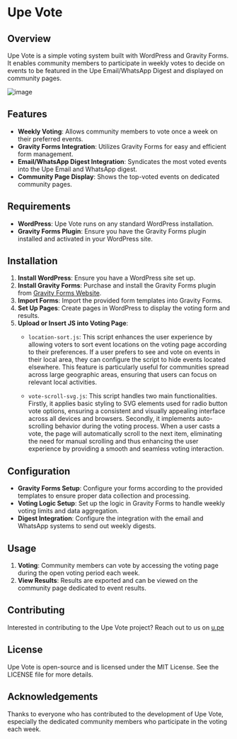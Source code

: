 # Upe Vote

## Overview
Upe Vote is a simple voting system built with WordPress and Gravity Forms. It enables community members to participate in weekly votes to decide on events to be featured in the Upe Email/WhatsApp Digest and displayed on community pages.

![image](https://github.com/0xUpe/vote/assets/168289188/4e163315-ea79-4205-b4d3-8e01df6e748b)


## Features
- **Weekly Voting**: Allows community members to vote once a week on their preferred events.
- **Gravity Forms Integration**: Utilizes Gravity Forms for easy and efficient form management.
- **Email/WhatsApp Digest Integration**: Syndicates the most voted events into the Upe Email and WhatsApp digest.
- **Community Page Display**: Shows the top-voted events on dedicated community pages.

## Requirements
- **WordPress**: Upe Vote runs on any standard WordPress installation.
- **Gravity Forms Plugin**: Ensure you have the Gravity Forms plugin installed and activated in your WordPress site.

## Installation
1. **Install WordPress**: Ensure you have a WordPress site set up.
2. **Install Gravity Forms**: Purchase and install the Gravity Forms plugin from [Gravity Forms Website](https://www.gravityforms.com/).
3. **Import Forms**: Import the provided form templates into Gravity Forms.
4. **Set Up Pages**: Create pages in WordPress to display the voting form and results.
5. **Upload or Insert JS into Voting Page**:
   - `location-sort.js`: This script enhances the user experience by allowing voters to sort event locations on the voting page according to their preferences. If a user prefers to see and vote on events in their local area, they can configure the script to hide events located elsewhere. This feature is particularly useful for communities spread across large geographic areas, ensuring that users can focus on relevant local activities.
   
   - `vote-scroll-svg.js`: This script handles two main functionalities. Firstly, it applies basic styling to SVG elements used for radio button vote options, ensuring a consistent and visually appealing interface across all devices and browsers. Secondly, it implements auto-scrolling behavior during the voting process. When a user casts a vote, the page will automatically scroll to the next item, eliminating the need for manual scrolling and thus enhancing the user experience by providing a smooth and seamless voting interaction.


## Configuration
- **Gravity Forms Setup**: Configure your forms according to the provided templates to ensure proper data collection and processing.
- **Voting Logic Setup**: Set up the logic in Gravity Forms to handle weekly voting limits and data aggregation.
- **Digest Integration**: Configure the integration with the email and WhatsApp systems to send out weekly digests.

## Usage
1. **Voting**: Community members can vote by accessing the voting page during the open voting period each week.
2. **View Results**: Results are exported  and can be viewed on the community page dedicated to event results.

## Contributing
Interested in contributing to the Upe Vote project? Reach out to us on [u.pe](https://u.pe/)

## License
Upe Vote is open-source and is licensed under the MIT License. See the LICENSE file for more details.

## Acknowledgements
Thanks to everyone who has contributed to the development of Upe Vote, especially the dedicated community members who participate in the voting each week.

